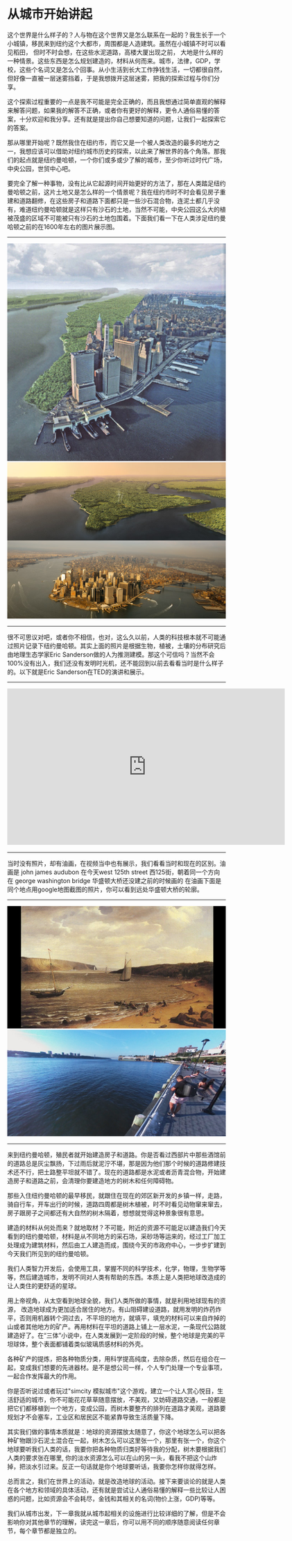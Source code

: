 # 从城市开始讲起

这个世界是什么样子的？人与物在这个世界又是怎么联系在一起的？我生长于一个小城镇，移民来到纽约这个大都市，周围都是人造建筑。虽然在小城镇不时可以看见稻田， 但时不时会想，在这些水泥道路，高楼大厦出现之前， 大地是什么样的一种情景。这些东西是怎么规划建造的，材料从何而来。城市，法律，GDP，学校，这些个名词又是怎么个回事。从小生活到长大工作挣钱生活，一切都很自然，但好像一直被一层迷雾挡着，于是我想拨开这层迷雾，把我的探索过程与你们分享。

这个探索过程重要的一点是我不可能是完全正确的，而且我想通过简单直观的解释来解答问题，如果我的解答不正确，或者你有更好的解释，更令人通俗易懂的答案，十分欢迎和我分享。还有就是提出你自己想要知道的问题，让我们一起探索它的答案。

那从哪里开始呢？既然我住在纽约市，而它又是一个被人类改造的最多的地方之一，我想应该可以借助对纽约城市历史的探索，以此来了解世界的各个角落。那我们的起点就是纽约曼哈顿，一个你们或多或少了解的城市，至少你听过时代广场，中央公园，世贸中心吧。

要完全了解一种事物，没有比从它起源时间开始更好的方法了，那在人类踏足纽约曼哈顿之前，这片土地又是怎么样的一个情景呢？我在纽约市时不时会看见房子重建和道路翻修，在这些房子和道路下面都只是一些沙石混合物，连泥土都几乎没有，难道纽约曼哈顿就是这样只有沙石的土地，当然不可能，中央公园这么大的植被茂盛的区域不可能被只有沙石的土地包围着。下面我们看一下在人类涉足纽约曼哈顿之前的在1600年左右的图片展示图。

***

<img src="/assets/image/world/manhattan_sidebyside.jpg" />
<img src="/assets/image/world/manhattan_halfandhalf.jpg" />

***

很不可思议对吧，或者你不相信，也对，这么久以前，人类的科技根本就不可能通过照片记录下纽约曼哈顿。其实上面的照片是根据生物，植被，土壤的分布研究后由地理生态学家Eric Sanderson做的人为推测建模。那这个可信吗？当然不会100%没有出入，我们还没有发明时光机，还不能回到以前去看看当时是什么样子的。以下就是Eric Sanderson在TED的演讲和展示。

***

<iframe src="https://embed.ted.com/talks/eric_sanderson_pictures_new_york_before_the_city" width="640" height="360" frameborder="0" scrolling="no" webkitAllowFullScreen mozallowfullscreen allowFullScreen></iframe>

***

当时没有照片，却有油画，在视频当中也有展示，我们看看当时和现在的区别。油画是 john james audubon 在今天west 125th street 西125街，朝着同一个方向在 george washington bridge 华盛顿大桥还没建之前的时候画的 在油画下面是同个地点用google地图截图的照片，你可以看到远处华盛顿大桥的轮廓。

***

<img src="/assets/image/world/125th_when_bridge_not_there_yet.png" />
<img src="/assets/image/world/Piers_Google Maps.png" />

***

来到纽约曼哈顿，殖民者就开始建造房子和道路。你是否看过西部片中那些酒馆前的道路总是灰尘飘扬，下过雨后就泥泞不堪，那是因为他们那个时候的道路修建技术还不行，把土路整平坦就不错了。现在的道路都是水泥或者沥青混合物，开始建造房子和道路之前，会清理你要建造地方的树木和任何障碍物。

那些入住纽约曼哈顿的最早移民，就跟住在现在的郊区新开发的乡镇一样，走路，骑自行车，开车出行的时候，道路四周都是树木植被，时不时看见动物窜来窜去，房子跟房子之间都还有大自然的树木隔着，想想就觉得这种景象很有意思。

建造的材料从何处而来？就地取材？不可能，附近的资源不可能足以建造我们今天看到的纽约曼哈顿，材料是从不同地方的采石场，采砂场等运来的，经过工厂加工处理成为建筑材料，然后由工人建造而成，围绕今天的市政府中心，一步步扩建到今天我们所见到的纽约曼哈顿。

我们人类智力开发后，会使用工具，掌握不同的科学技术，化学，物理，生物学等等，然后建造城市，发明不同对人类有帮助的东西。本质上是人类把地球改造成的让人类住的更舒适的星球。

用上帝视角，从太空看到地球全貌，我们人类所做的事情，就是利用地球现有的资源， 改造地球成为更加适合居住的地方。有山阻碍建设道路，就用发明的炸药炸平，否则用机器转个洞过去，不平坦的地方，就填平，填充的材料可以来自炸掉的山或者其他地方的矿产。再用材料在平坦的道路上铺上一层水泥，一条现代公路就建造好了。在“三体”小说中，在人类发展到一定阶段的时候，整个地球是完美的平坦球体，整个表面都铺着类似玻璃质感材料的外壳。

各种矿产的提炼，把各种物质分类，用科学提高纯度，去除杂质，然后在组合在一起，变成我们想要的先进器材。是不是想公司一样，个人专门处理一个专业事项，一起合作发挥最大的作用。

你是否听说过或者玩过"simcity 模拟城市"这个游戏，建立一个让人赏心悦目，生活舒适的城市，你不可能花花草草随意摆放，不美观，又妨碍道路交通，一般都是把它们都移植到一个地方，变成公园，而树木要整齐的排列在道路才美观，道路要规划才不会塞车，工业区和居民区不能紧靠导致生活质量下降。

其实我们做的事情本质就是：地球的资源摆放太随意了，你这个地球怎么可以把各种矿物跟沙石泥土混合在一起，树木怎么可以这里张一个，那里有张一个，你这个地球要听我们人类的话，我要你把各种物质归类好等待我的分配，树木要根据我们人类的要求张在哪里, 你的淡水资源怎么可以在山的另一头，看我不把这个山炸掉，把淡水引过来。反正一句话就是你个地球要听话，我要你怎样你就得怎样。

总而言之，我们在世界上的活动，就是改造地球的活动。接下来要谈论的就是人类在各个地方和领域的具体活动，还有就是尝试让人通俗易懂的解释一些比较让人困惑的问题，比如资源会不会耗尽，金钱和其相关的名词(物价上涨，GDP)等等。

我们从城市出发，下一章我就从城市起相关的设施进行比较详细的了解，但是不会影响你对其他章节的理解，读完这一章后，你可以用不同的顺序随意阅读任何章节，每个章节都是独立的。

